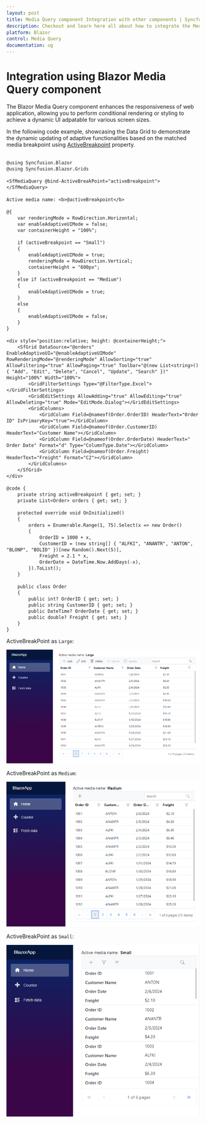 ```yaml
---
layout: post
title: Media Query component Integration with other components | Syncfusion
description: Checkout and learn here all about how to integrate the Media Query with other component like Chart and much more details.
platform: Blazor
control: Media Query
documentation: ug
---
```


# Integration using Blazor Media Query component

The Blazor Media Query component enhances the responsiveness of web application, allowing you to perform conditional rendering or styling to achieve a dynamic UI adpatable for various screen sizes.

In the following code example, showcasing the Data Grid to demonstrate the dynamic updating of adaptive functionalities based on the matched media breakpoint using [ActiveBreakpoint](https://help.syncfusion.com/cr/blazor/Syncfusion.Blazor.SfMediaQuery.html#Syncfusion_Blazor_SfMediaQuery_ActiveBreakpoint) property.

```cshtml

@using Syncfusion.Blazor
@using Syncfusion.Blazor.Grids

<SfMediaQuery @bind-ActiveBreakPoint="activeBreakpoint"></SfMediaQuery>

Active media name: <b>@activeBreakpoint</b>

@{
    var renderingMode = RowDirection.Horizontal;
    var enableAdaptiveUIMode = false;
    var containerHeight = "100%";

    if (activeBreakpoint == "Small")
    {
        enableAdaptiveUIMode = true;
        renderingMode = RowDirection.Vertical;
        containerHeight = "600px";
    }
    else if (activeBreakpoint == "Medium")
    {
        enableAdaptiveUIMode = true;
    }
    else
    {
        enableAdaptiveUIMode = false;
    }
}

<div style="position:relative; height: @containerHeight;">
    <SfGrid DataSource="@orders" EnableAdaptiveUI="@enableAdaptiveUIMode" RowRenderingMode="@renderingMode" AllowSorting="true" AllowFiltering="true" AllowPaging="true" Toolbar="@(new List<string>() { "Add", "Edit", "Delete", "Cancel", "Update", "Search" })" Height="100%" Width="100%">
        <GridFilterSettings Type="@FilterType.Excel"></GridFilterSettings>
        <GridEditSettings AllowAdding="true" AllowEditing="true" AllowDeleting="true" Mode="EditMode.Dialog"></GridEditSettings>
        <GridColumns>
            <GridColumn Field=@nameof(Order.OrderID) HeaderText="Order ID" IsPrimaryKey="true"></GridColumn>
            <GridColumn Field=@nameof(Order.CustomerID) HeaderText="Customer Name"></GridColumn>
            <GridColumn Field=@nameof(Order.OrderDate) HeaderText=" Order Date" Format="d" Type="ColumnType.Date"></GridColumn>
            <GridColumn Field=@nameof(Order.Freight) HeaderText="Freight" Format="C2"></GridColumn>
        </GridColumns>
    </SfGrid>
</div>

@code {
    private string activeBreakpoint { get; set; }
    private List<Order> orders { get; set; }

    protected override void OnInitialized()
    {
        orders = Enumerable.Range(1, 75).Select(x => new Order()
        {
            OrderID = 1000 + x,
            CustomerID = (new string[] { "ALFKI", "ANANTR", "ANTON", "BLONP", "BOLID" })[new Random().Next(5)],
            Freight = 2.1 * x,
            OrderDate = DateTime.Now.AddDays(-x),
        }).ToList();
    }

    public class Order
    {
        public int? OrderID { get; set; }
        public string CustomerID { get; set; }
        public DateTime? OrderDate { get; set; }
        public double? Freight { get; set; }
    }
}

```

ActiveBreakPoint as `Large`:

![Blazor Media Query integration in Grid with activeBreakpoint as large](images/blazor-media-query-large-with-grid.png)

ActiveBreakPoint as `Medium`:

![Blazor Media Query integration in Grid with activeBreakpoint as medium](images/blazor-media-query-medium-with-grid.png)

ActiveBreakPoint as `Small`:

![Blazor Media Query integration in Grid with activeBreakpoint as small](images/blazor-media-query-small-with-grid.png)
